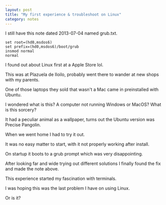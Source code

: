 ```yaml
---
layout: post
title: "My first experience & troubleshoot on Linux"
category: notes
---
```


I still have this note dated 2013-07-04 named grub.txt.           

```
set root=(hd0,msdos6)
set prefix=(hd0,msdos6)/boot/grub
insmod normal
normal
```

I found out about Linux first at a Apple Store lol. 

This was at Plazuela de Iloilo, probably went there to wander at new shops with my parents.

One of those laptops they sold that wasn't a Mac came in preinstalled with Ubuntu.

I wondered what is this? A computer not running Windows or MacOS? What is this sorcery?

It had a peculiar animal as a wallpaper, turns out the Ubuntu version was Precise Pangolin.

When we went home I had to try it out.

It was no easy matter to start, with it not properly working after install.

On startup it boots to a grub prompt which was very disappointing.

After looking far and wide trying out different solutions I finally found the fix and made the note above.

This experience started my fascination with terminals.

I was hoping this was the last problem I have on using Linux. 

Or is it?